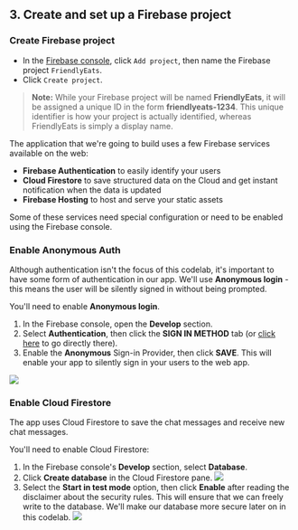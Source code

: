 ## 3. Create and set up a Firebase project
### Create Firebase project

- In the [Firebase console](https://console.firebase.google.com/), click `Add project`, then name the Firebase project `FriendlyEats`.
- Click `Create project`.

> **Note:** While your Firebase project will be named **FriendlyEats**, it will be assigned a unique ID in the form **friendlyeats-1234**. This unique identifier is how your project is actually identified, whereas FriendlyEats is simply a display name.

The application that we're going to build uses a few Firebase services available on the web:

- **Firebase Authentication** to easily identify your users
- **Cloud Firestore** to save structured data on the Cloud and get instant notification when the data is updated
- **Firebase Hosting** to host and serve your static assets

Some of these services need special configuration or need to be enabled using the Firebase console.
### Enable Anonymous Auth

Although authentication isn't the focus of this codelab, it's important to have some form of authentication in our app. We'll use **Anonymous login** - this means the user will be silently signed in without being prompted.

You'll need to enable **Anonymous login**.

1. In the Firebase console, open the **Develop** section.
2. Select **Authentication**, then click the **SIGN IN METHOD** tab (or [click here](https://console.firebase.google.com/project/_/authentication/providers) to go directly there).
3. Enable the **Anonymous** Sign-in Provider, then click **SAVE**. This will enable your app to silently sign in your users to the web app.

![](https://codelabs.developers.google.com/codelabs/firestore-web/img/fee6c3ebdf904459.png)

### Enable Cloud Firestore

The app uses Cloud Firestore to save the chat messages and receive new chat messages.

You'll need to enable Cloud Firestore:

1. In the Firebase console's **Develop** section, select **Database**.
2. Click **Create database** in the Cloud Firestore pane.
![](https://codelabs.developers.google.com/codelabs/firestore-web/img/8c5f57293d48652.png)
3. Select the **Start in test mode** option, then click **Enable** after reading the disclaimer about the security rules. This will ensure that we can freely write to the database. We'll make our database more secure later on in this codelab.
![](https://codelabs.developers.google.com/codelabs/firestore-web/img/36bdadf53150d40b.png)